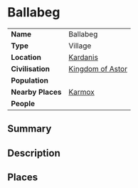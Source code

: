 # Ballabeg

|||
| --- | --- |
| **Name** | Ballabeg | place.4
| **Type** | Village |
| **Location** | [Kardanis](../../topography/continents-islands/kardanis.md) |
| **Civilisation** | [Kingdom of Astor](../../../civilisations/kingdom-of-astor/kingdom-of-astor.md) |
| **Population** | |
| **Nearby Places** | [Karmox](../../topography/mountains/karmox.md) |
| **People** | |

## Summary

## Description

## Places
